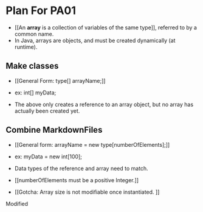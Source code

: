 # Plan For PA01
- [[An **array** is a collection of variables of the same type]], referred to
  by a common name.
- In Java, arrays are objects, and must be created dynamically (at runtime).

## Make classes
- [[General Form: type[] arrayName;]]
- ex: int[] myData;

- The above only creates a reference to an array object, but no array has
  actually been created yet.

## Combine MarkdownFiles
- [[General form:  arrayName = new type[numberOfElements];]]
- ex: myData = new int[100];

- Data types of the reference and array need to match.
- [[numberOfElements must be a positive Integer.]]
- [[Gotcha: Array size is not modifiable once instantiated. ]]

Modified